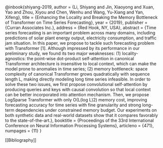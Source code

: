 @inbook{shiyang-2019,
author = {Li, Shiyang and Jin, Xiaoyong and Xuan, Yao and Zhou, Xiyou and Chen, Wenhu and Wang, Yu-Xiang and Yan, Xifeng},
title = {Enhancing the Locality and Breaking the Memory Bottleneck of Transformer on Time Series Forecasting},
year = {2019},
publisher = {Curran Associates Inc.},
address = {Red Hook, NY, USA},
abstract = {Time series forecasting is an important problem across many domains, including predictions of solar plant energy output, electricity consumption, and traffic jam situation. In this paper, we propose to tackle such forecasting problem with Transformer [1]. Although impressed by its performance in our preliminary study, we found its two major weaknesses: (1) locality-agnostics: the point-wise dot-product self-attention in canonical Transformer architecture is insensitive to local context, which can make the model prone to anomalies in time series; (2) memory bottleneck: space complexity of canonical Transformer grows quadratically with sequence length L, making directly modeling long time series infeasible. In order to solve these two issues, we first propose convolutional self-attention by producing queries and keys with causal convolution so that local context can be better incorporated into attention mechanism. Then, we propose LogSparse Transformer with only O(L(log L)2) memory cost, improving forecasting accuracy for time series with fine granularity and strong long-term dependencies under constrained memory budget. Our experiments on both synthetic data and real-world datasets show that it compares favorably to the state-of-the-art.},
booktitle = {Proceedings of the 33rd International Conference on Neural Information Processing Systems},
articleno = {471},
numpages = {11}
}

[[Bibliography]]